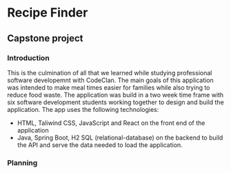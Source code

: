 # Recipe Finder

## Capstone project

### Introduction

This is the culmination of all that we learned while studying professional software developemnt with CodeClan. The main goals of this application was intended to make meal times easier for families while also trying to reduce food waste. The application was build in a two week time frame with six software development students working together to design and build the application. The app uses the following technologies:

* HTML, Taliwind CSS, JavaScript and React on the front end of the application
* Java, Spring Boot, H2 SQL (relational-database) on the backend to build the API and serve the data needed to load the application.

### Planning



